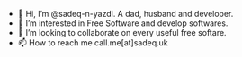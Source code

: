 - 👋 Hi, I’m @sadeq-n-yazdi. A dad, husband and developer. 
- 👀 I’m interested in Free Software and develop softwares.
- 💞️ I’m looking to collaborate on every useful free softare.
- 📫 How to reach me call.me‌[‌a‌t‌]‌sadeq‌.‌uk

<!---
sadeq-n-yazdi/sadeq-n-yazdi is a ✨ special ✨ repository because its `README.md` (this file) appears on your GitHub profile.
You can click the Preview link to take a look at your changes.
--->
